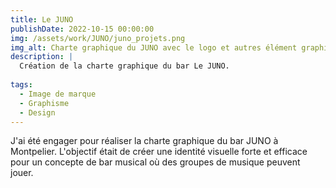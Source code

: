 ```yaml
---
title: Le JUNO
publishDate: 2022-10-15 00:00:00
img: /assets/work/JUNO/juno_projets.png
img_alt: Charte graphique du JUNO avec le logo et autres élément graphique
description: |
  Création de la charte graphique du bar Le JUNO.
  
tags:
  - Image de marque
  - Graphisme
  - Design
---
```


J'ai été engager pour réaliser la charte graphique du bar JUNO à Montpelier. L'objectif était de créer une identité visuelle forte et efficace pour un concepte de bar musical où des groupes de musique peuvent jouer.